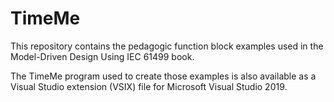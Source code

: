 # TimeMe
This repository contains the pedagogic function block examples used in the Model-Driven Design Using IEC 61499 book. 

The TimeMe program used to create those examples is also available as a Visual Studio extension (VSIX) file for Microsoft Visual Studio 2019.
